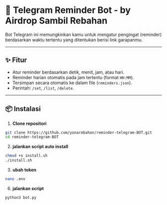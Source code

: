 # 🤖 Telegram Reminder Bot - by Airdrop Sambil Rebahan

Bot Telegram ini memungkinkan kamu untuk mengatur pengingat (reminder) berdasarkan waktu tertentu yang ditentukan berisi link garapanmu.

---

## ✨ Fitur

- Atur reminder berdasarkan detik, menit, jam, atau hari.
- Reminder harian otomatis pada jam tertentu (format `HH:MM`).
- Tersimpan secara otomatis ke dalam file (`reminders.json`).
- Perintah: `/set`, `/list`, `/delete`.

---

## 📦 Instalasi

1. **Clone repositori**

```bash
git clone https://github.com/yonarebahan/reminder-telegram-BOT.git
cd reminder-telegram-BOT
```
2. **jalankan script auto install**

```bash
chmod +x install.sh
./install.sh
```
3. **ubah token**
```bash
nano .env
```
6. **jalankan script**
```bash
python3 bot.py
```
